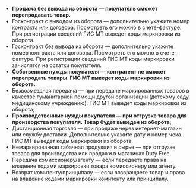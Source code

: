 - **Продажа без вывода из оборота — покупатель сможет перепродавать товар.**
- Госконтракт с выводом из оборота — дополнительно укажите номер контракта или договора. Посмотреть его можно в счете-фактуре. При регистрации сведений ГИС МТ выведет коды маркировки из оборота.
- Госконтракт без вывода из оборота — дополнительно укажите номер контракта или договора. Посмотреть его можно в счете-фактуре. При регистрации сведений ГИС МТ коды маркировки зачислятся на остатки покупателя.
- **Собственные нужды покупателя — контрагент не сможет перепродать товары. ГИС МТ выведет коды маркировки из оборота.**
- Безвозмездная передача — при передаче маркированных товаров в качестве гуманитарной помощи другой организации (детскому саду, медицинскому учреждению). ГИС МТ выведет коды маркировки из оборота;
- **Производственные нужды покупателя — при отгрузке товара для производства покупателя. Товар будет выведен из оборота;**
- Дистанционная торговля — при продаже через интернет-магазин или службу доставки. Дополнительно укажите дату и номер чека. ГИС МТ выведет коды маркировки из оборота.
- Немаркированная табачная продукция и сырье — при отгрузке товара для производства или продажи в магазинах Duty Free.
- Передача комиссионеру/агенту — если передаете права на владение кодами маркировки товара комиссионеру или агенту.
- Возврат комитенту/принципалу — если возвращаете товар и права на владение кодами маркировки комитенту или принципалу.